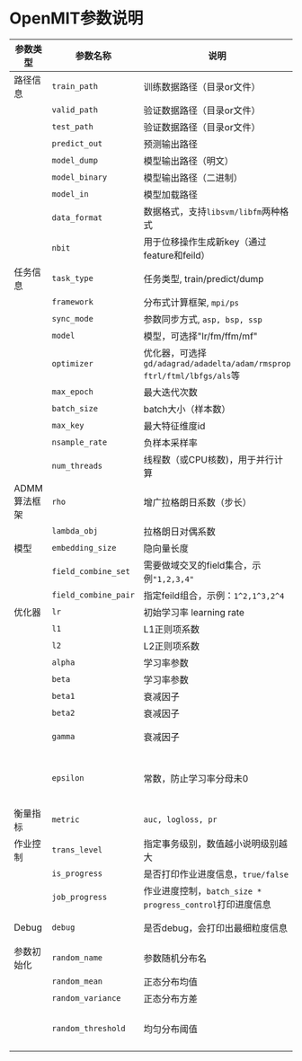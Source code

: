 # OpenMIT参数说明


| 参数类型 | 参数名称 | 说明 | 默认值 | 备注 |
| --- | --- | --- | --- | --- |
| 路径信息 | `train_path` | 训练数据路径（目录or文件） | `""` | 训练时必填 |
|  | `valid_path` | 验证数据路径（目录or文件） | `""` | 训练时必填 |
|  | `test_path` | 验证数据路径（目录or文件） | `""` | 预测时必填|
|  | `predict_out` | 预测输出路径 | `""` | 预测时必填| 
|  | `model_dump` | 模型输出路径（明文）| `""` | 训练时必填| 
|  | `model_binary` | 模型输出路径（二进制） | `""` | 训练时必填| 
|  | `model_in` | 模型加载路径 | `""` | 预测时必填| 
| | `data_format` | 数据格式，支持`libsvm/libfm`两种格式 | `libsvm` | |
| | `nbit` | 用于位移操作生成新key（通过feature和feild） | `4` | 当数据格式为libfm时会使用 |
| 任务信息 | `task_type` | 任务类型, train/predict/dump | `"train"` | 
| | `framework` | 分布式计算框架, `mpi/ps` | `ps` | 分布式任务 必填 |
| | `sync_mode` | 参数同步方式, `asp, bsp, ssp` | `asp` | PS框架使用 |
| | `model` | 模型，可选择"lr/fm/ffm/mf" | `"lr"` | 必填 |
| | `optimizer` | 优化器，可选择`gd/adagrad/adadelta/adam/rmsprop`<br>`ftrl/ftml/lbfgs/als`等 | `"ftrl"` | 训练时必填 |
| | `max_epoch` | 最大迭代次数 | `2` | 训练时必须 |
| | `batch_size` | batch大小（样本数） | `100` |  必填 |
| | `max_key` | 最大特征维度id | `<uint64_t>::max()` | optional |
| | `nsample_rate` | 负样本采样率 | `0.0` | 默认不采样 |
| | `num_threads` | 线程数（或CPU核数)，用于并行计算 | `4` | CPU支持OpenMP/OpenCL加速 |
| ADMM算法框架 | `rho` | 增广拉格朗日系数（步长）| `1` | MPI框架使用 |
| | `lambda_obj` | 拉格朗日对偶系数 | `0.05` | MPI框架使用 |
| 模型 | `embedding_size` | 隐向量长度 | `4` | FM／FFM模型使用 |
| | `field_combine_set` | 需要做域交叉的field集合，示例`"1,2,3,4"` | `""` | 
| | `field_combine_pair` | 指定feild组合，示例：`1^2,1^3,2^4` | `""` |
| 优化器 | `lr` | 初始学习率 learning rate | `0.1` | 
|  | `l1` | L1正则项系数 | `0.01` | 
|  | `l2` | L2正则项系数 | `0.01` | 
|  | `alpha` | 学习率参数  | `0.01` | 用于FTRL算法 |
|  | `beta` | 学习率参数 | `0.01` | 用于FTRL算法 ｜
|  | `beta1` | 衰减因子 | `0.6` | 用于adam/ftml算法 |
|  | `beta2` | 衰减因子 | `0.99` | 用于adam/ftml算法 |
|  | `gamma` | 衰减因子 | `0.99` | 用于adadelta/rmsprop算法 |
|  | `epsilon` | 常数，防止学习率分母未0 | `1e-8` | 用于防止`动态学习率算法`分母为0 (如`adagrad/adadelta/rmsprop`等) |
| 衡量指标 | `metric` | `auc, logloss, pr` | `auc` | 多个指标选用用逗号分开 | 
| 作业控制 | `trans_level` | 指定事务级别，数值越小说明级别越大 | `1` | 说明leval小于1的事务都会打印 |
| | `is_progress` | 是否打印作业进度信息，`true/false` | `true` | 默认打印 |
| | `job_progress` | 作业进度控制，`batch_size * progress_control`打印进度信息 | `10` | 默认每10个batch打印一条batch信息 |
| Debug | `debug` | 是否debug，会打印出最细粒度信息 | `false` | 日志量会很大，适合小数据集验证 |
| 参数初始化 | `random_name` | 参数随机分布名 | `normal` | 默认正态分布(`normal`)，还支持均匀分布`uniform`等 |
| | `random_mean` | 正态分布均值 | `0.0` | 适用于`random_name=normal` |
| | `random_variance` | 正态分布方差 | `0.01` | 适用于`random_name=normal` | 
| | `random_threshold` | 均匀分布阈值 | `0.01` | 生成`[-threshold, threshold]`之间服从均匀分布的随机值 |
